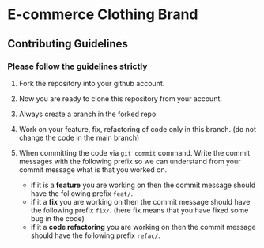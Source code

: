 # E-commerce Clothing Brand

## Contributing Guidelines

### Please follow the guidelines strictly

1. Fork the repository into your github account.
2. Now you are ready to clone this repository from your account.
3. Always create a branch in the forked repo.
4. Work on your feature, fix, refactoring of code only in this branch. (do not change the code in the main branch)
5. When committing the code via `git commit` command. Write the commit messages with the following prefix so we can understand from your commit message what is that you worked on.

   * if it is a **feature** you are working on then the commit message should have the following prefix `feat/`.
   * if it a **fix** you are working on then the commit message should have the following prefix `fix/`. (here fix means that you have fixed some bug in the code)
   * if it a **code refactoring** you are working on then the commit message should have the following prefix `refac/`.
